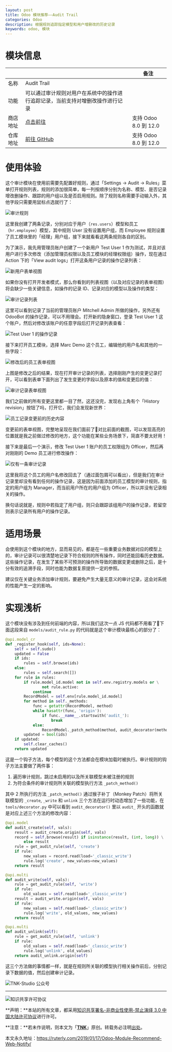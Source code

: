 ```yaml
---
layout: post
title: Odoo 模块推荐——Audit Trail
categories: Odoo
description: 根据规则追踪指定模型和用户增删改的历史记录
keywords: odoo, 模块
---
```


# 模块信息

|          |                                                              | 备注                  |
| -------- | ------------------------------------------------------------ | --------------------- |
| 名称     | Audit Trail                                                  |                       |
| 功能     | 可以通过审计规则对用户在系统中的操作进行追踪记录，当前支持对增删改操作进行记录 |                       |
| 商店地址 | [点击前往](https://www.odoo.com/apps/modules/12.0/smile_audit/) | 支持 Odoo 8.0 到 12.0 |
| 仓库地址 | [前往 GitHub](https://github.com/Smile-SA/odoo_addons/tree/12.0/smile_audit/) | 支持 Odoo 8.0 到 12.0 |

# 使用体验

这个审计模块在使用前需要先配置好规则，通过「Settings -> Audit -> Rules」菜单打开规则列表，规则的添加很简单，每一列按顺序分别为名称、模型、是否记录增改删操作、跟踪的用户组以及是否启用规则。除了规则名称需要手动输入外，其他字段只需要用鼠标点选就行了：

![审计规则](/images/Odoo/Untitled-1aa160da-233c-43ef-bf92-284586636086.png)

这里我创建了两条记录，分别对应于用户（`res.users`）模型和员工（`hr.employee`）模型，其中规则 User 没有设置用户组，而 Employee 规则设置了员工模块里的「经理」用户组，接下来就看看这两条规则各自的区别。

为了演示，我先用管理员账户创建了一个新用户 Test User 1 作为测试，并且对该用户进行多次修改（添加管理员权限以及员工模块的经理权限组）操作，现在通过 Action 下的「View audit logs」打开这条用户记录的操作记录列表：

![新用户表单视图](/images/Odoo/Untitled-d2c173e0-0b00-4fa4-8ccd-769e4a6d888f.png)

如果你没有打开开发者模式，那么你看到的列表视图（以及对应记录的表单视图）将会缺少一些关键信息，如操作的记录 ID、记录对应的模型以及操作的类型：

![审计记录列表](/images/Odoo/Untitled-c53c0e72-62e8-4444-9d2e-919219e450d9.png)

这里可以看到记录了当前的管理员账户 Mitchell Admin 所做的操作，另外还有 OdooBot 的操作记录，可以不用理会。打开新的隐身窗口，登录 Test User 1 这个账户，然后对修改该账户的任意字段后打开记录列表查看：

![Test User 1 的操作记录](/images/Odoo/Untitled-50a52226-4a6d-4e30-bcd8-33cf746cafbf.png)

接下来打开员工模块，选择 Marc Demo 这个员工，编辑他的用户名和其他的一些字段：

![修改后的员工表单视图](/images/Odoo/Untitled-e54932e6-90bd-4527-8ecc-d9cae4dfb877.png)

上图是修改之后的结果，现在打开审计记录的列表，选择刚刚产生的变更记录打开，可以看到表单下面列出了发生变更的字段以及原本的值和变更后的值：

![审计记录表单视图](/images/Odoo/Untitled-c6563ee0-1955-4c0c-9614-a1f095b0960d.png)

我们之前做的所有变更这里都一目了然，这还没完，发现右上角有个「History revision」按钮了吗，打开它，我们会发现新世界：

![员工记录变更前的历史内容](/images/Odoo/Untitled-570f6303-100e-4924-b535-e584cf5c76ae.png)

变更前的表单视图，完整地呈现在我们面前了👏对比前面的截图，可以发现高亮的位置就是我之前做过修改的地方，这个功能在某些业务场景下，简直不要太好用！

接下来是最后一个演示，修改 Test User 1 账户的员工权限组为 Officer，然后再对刚刚的 Demo 员工进行修改操作：

![仅有一条审计记录](/images/Odoo/Untitled-ade6b5ab-bb91-41c7-b9fe-bb0819e31c8e.png)

这里我将这个员工的用户名修改回去了（通过面包屑可以看出），但是我们在审计记录里却没有看到任何的操作记录，这是因为前面添加的员工模型的审计规则，指定的用户组为 Manager，而当前用户所在的用户组为 Officer，所以并没有记录相关的操作。

换句话说就是，规则中若指定了用户组，则只会跟踪该组用户的操作记录，若留空则表示记录所有用户的操作记录。

# 适用场景

会使用到这个模块的地方，显而易见的，都是在一些重要业务数据对应的模型上的，审计记录可以很清楚地记录下符合规则的所有操作，同时还能回看历史数据。这些操作记录，在发生了某些不可预测的操作所导致的数据变更或删除之后，是十分有效的追溯手段，同时也能为数据复原提供一定的参照。

建议仅在关键业务添加审计规则，要避免产生大量无意义的审计记录，这会对系统的性能产生一定的影响。

# 实现浅析

这个模块没有涉及到任何前端的内容，所以我们这次一点 JS 代码都不用看了🙊下面这段来自 `models/audit_rule.py` 的代码就是这个审计模块最核心的部分了：

```python
@api.model_cr
def _register_hook(self, ids=None):
    self = self.sudo()
    updated = False
    if ids:
        rules = self.browse(ids)
    else:
        rules = self.search([])
    for rule in rules:
        if rule.model_id.model not in self.env.registry.models or \
                not rule.active:
            continue
        RecordModel = self.env[rule.model_id.model]
        for method in self._methods:
            func = getattr(RecordModel, method)
            while hasattr(func, 'origin'):
                if func.__name__.startswith('audit_'):
                    break
            else:
                RecordModel._patch_method(method, audit_decorator(method))
        updated = bool(ids)
    if updated:
        self.clear_caches()
    return updated
```

这是一个钩子方法，每个模型的这个方法都会在模块加载时被执行。审计规则的钩子方法主要做了两件事：

1. 遍历审计规则，跳过未启用的以及所关联模型未被注册的规则
2. 为符合条件的审计规则所关联的模型执行方法 `_patch_method()`

其中 2 所执行的方法 `_patch_method()` 通过猴子补丁（Monkey Patch）将所关联模型的 `_create`, `_write` 和 `unlink` 三个方法在运行时动态增加了一些功能，在 `tools/decorator.py` 中可以看到 `audit_decorator()` 里以 `audit_` 开头的函数就是对应上述三个方法的修改内容：

```python
@api.model
def audit_create(self, vals):
    result = audit_create.origin(self, vals)
    record = self.browse(result) if isinstance(result, (int, long)) \
        else result
    rule = get_audit_rule(self, 'create')
    if rule:
        new_values = record.read(load='_classic_write')
        rule.log('create', new_values=new_values)
    return result

@api.multi
def audit_write(self, vals):
    rule = get_audit_rule(self, 'write')
    if rule:
        old_values = self.read(load='_classic_write')
    result = audit_write.origin(self, vals)
    if rule:
        new_values = self.read(load='_classic_write')
        rule.log('write', old_values, new_values)
    return result

@api.multi
def audit_unlink(self):
    rule = get_audit_rule(self, 'unlink')
    if rule:
        old_values = self.read(load='_classic_write')
        rule.log('unlink', old_values)
    return audit_unlink.origin(self)
```

这三个方法做的事情都一样，就是在规则所关联的模型执行相关操作前后，分别记录下数据的值，然后创建审计记录。

![TNK-Studio 公众号](/images/mp_qrcode.jpg)

---

![知识共享许可协议](https://i.creativecommons.org/l/by-nc-nd/3.0/cn/88x31.png)

**声明：**本站的所有文章，都采用[知识共享署名-非商业性使用-禁止演绎 3.0 中国大陆许可协议](http://creativecommons.org/licenses/by-nc-nd/3.0/cn/)进行许可。

**注意：**若未作说明，则本文为「[**TNK**](https://ruterly.com/)」原创。转载务必注明[出处](https://ruterly.com/2019/01/17/Odoo-Module-Recommend-Web-Notify/)。

本文永久地址：https://ruterly.com/2019/01/17/Odoo-Module-Recommend-Web-Notify/